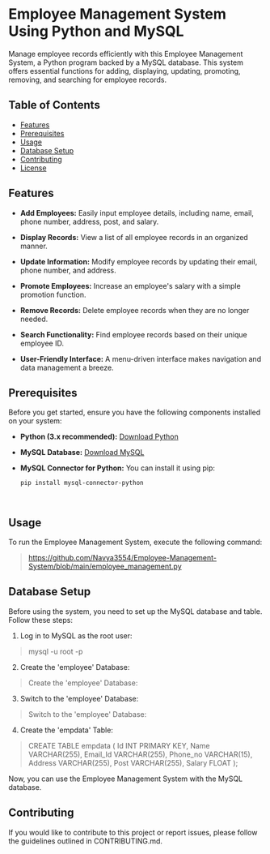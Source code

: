 
# Employee Management System Using Python and MySQL

Manage employee records efficiently with this Employee Management System, a Python program backed by a MySQL database. This system offers essential functions for adding, displaying, updating, promoting, removing, and searching for employee records.

## Table of Contents

- [Features](#features)
- [Prerequisites](#prerequisites)
- [Usage](#usage)
- [Database Setup](#database-setup)
- [Contributing](#contributing)
- [License](#license)

## Features

- **Add Employees:** Easily input employee details, including name, email, phone number, address, post, and salary.

- **Display Records:** View a list of all employee records in an organized manner.

- **Update Information:** Modify employee records by updating their email, phone number, and address.

- **Promote Employees:** Increase an employee's salary with a simple promotion function.

- **Remove Records:** Delete employee records when they are no longer needed.

- **Search Functionality:** Find employee records based on their unique employee ID.

- **User-Friendly Interface:** A menu-driven interface makes navigation and data management a breeze.

## Prerequisites

Before you get started, ensure you have the following components installed on your system:

- **Python (3.x recommended):** [Download Python](https://www.python.org/downloads/)

- **MySQL Database:** [Download MySQL](https://dev.mysql.com/downloads/mysql/)

- **MySQL Connector for Python:** You can install it using pip:
  ```bash
  pip install mysql-connector-python




## Usage

To run the Employee Management System, execute the following command:

> https://github.com/Navya3554/Employee-Management-System/blob/main/employee_management.py

## Database Setup
Before using the system, you need to set up the MySQL database and table. Follow these steps:

1. Log in to MySQL as the root user:
> mysql -u root -p

2. Create the 'employee' Database:
> Create the 'employee' Database:

3. Switch to the 'employee' Database:
> Switch to the 'employee' Database:

4. Create the 'empdata' Table:
> CREATE TABLE empdata (
    Id INT PRIMARY KEY,
    Name VARCHAR(255),
    Email_Id VARCHAR(255),
    Phone_no VARCHAR(15),
    Address VARCHAR(255),
    Post VARCHAR(255),
    Salary FLOAT
);


Now, you can use the Employee Management System with the MySQL database.

## Contributing
If you would like to contribute to this project or report issues, please follow the guidelines outlined in CONTRIBUTING.md.
